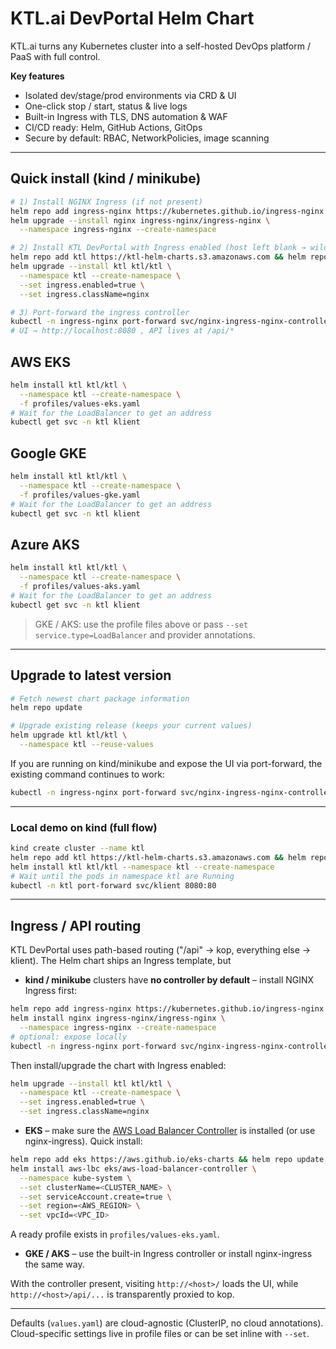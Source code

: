 # KTL.ai DevPortal Helm Chart

KTL.ai turns any Kubernetes cluster into a self-hosted DevOps platform / PaaS with full control.

**Key features**
- Isolated dev/stage/prod environments via CRD & UI
- One-click stop / start, status & live logs
- Built-in Ingress with TLS, DNS automation & WAF
- CI/CD ready: Helm, GitHub Actions, GitOps
- Secure by default: RBAC, NetworkPolicies, image scanning

---

## Quick install (kind / minikube)
```bash
# 1) Install NGINX Ingress (if not present)
helm repo add ingress-nginx https://kubernetes.github.io/ingress-nginx && helm repo update
helm upgrade --install nginx ingress-nginx/ingress-nginx \
  --namespace ingress-nginx --create-namespace

# 2) Install KTL DevPortal with Ingress enabled (host left blank → wildcard)
helm repo add ktl https://ktl-helm-charts.s3.amazonaws.com && helm repo update
helm upgrade --install ktl ktl/ktl \
  --namespace ktl --create-namespace \
  --set ingress.enabled=true \
  --set ingress.className=nginx

# 3) Port-forward the ingress controller
kubectl -n ingress-nginx port-forward svc/nginx-ingress-nginx-controller 8080:80
# UI → http://localhost:8080 , API lives at /api/*
```

## AWS EKS
```bash
helm install ktl ktl/ktl \
  --namespace ktl --create-namespace \
  -f profiles/values-eks.yaml
# Wait for the LoadBalancer to get an address
kubectl get svc -n ktl klient
```

## Google GKE
```bash
helm install ktl ktl/ktl \
  --namespace ktl --create-namespace \
  -f profiles/values-gke.yaml
# Wait for the LoadBalancer to get an address
kubectl get svc -n ktl klient
```

## Azure AKS
```bash
helm install ktl ktl/ktl \
  --namespace ktl --create-namespace \
  -f profiles/values-aks.yaml
# Wait for the LoadBalancer to get an address
kubectl get svc -n ktl klient
```

> GKE / AKS: use the profile files above or pass `--set service.type=LoadBalancer` and provider annotations.

---

## Upgrade to latest version
```bash
# Fetch newest chart package information
helm repo update

# Upgrade existing release (keeps your current values)
helm upgrade ktl ktl/ktl \
  --namespace ktl --reuse-values
```
If you are running on kind/minikube and expose the UI via port-forward, the existing command continues to work:
```bash
kubectl -n ingress-nginx port-forward svc/nginx-ingress-nginx-controller 8080:80
```

---

### Local demo on kind (full flow)
```bash
kind create cluster --name ktl
helm repo add ktl https://ktl-helm-charts.s3.amazonaws.com && helm repo update
helm install ktl ktl/ktl --namespace ktl --create-namespace
# Wait until the pods in namespace ktl are Running
kubectl -n ktl port-forward svc/klient 8080:80
```

---

## Ingress / API routing
KTL DevPortal uses path-based routing ("/api" → kop, everything else → klient).  The Helm chart ships an Ingress template, but
* **kind / minikube** clusters have **no controller by default** – install NGINX Ingress first:
```bash
helm repo add ingress-nginx https://kubernetes.github.io/ingress-nginx && helm repo update
helm install nginx ingress-nginx/ingress-nginx \
  --namespace ingress-nginx --create-namespace
# optional: expose locally
kubectl -n ingress-nginx port-forward svc/nginx-ingress-nginx-controller 8080:80
```
Then install/upgrade the chart with Ingress enabled:
```bash
helm upgrade --install ktl ktl/ktl \
  --namespace ktl --create-namespace \
  --set ingress.enabled=true \
  --set ingress.className=nginx
```
* **EKS** – make sure the [AWS Load Balancer Controller](https://docs.aws.amazon.com/eks/latest/userguide/aws-load-balancer-controller.html) is installed (or use nginx-ingress).  Quick install:
```bash
helm repo add eks https://aws.github.io/eks-charts && helm repo update
helm install aws-lbc eks/aws-load-balancer-controller \
  --namespace kube-system \
  --set clusterName=<CLUSTER_NAME> \
  --set serviceAccount.create=true \
  --set region=<AWS_REGION> \
  --set vpcId=<VPC_ID>
```
A ready profile exists in `profiles/values-eks.yaml`.
* **GKE / AKS** – use the built-in Ingress controller or install nginx-ingress the same way.

With the controller present, visiting `http://<host>/` loads the UI, while `http://<host>/api/...` is transparently proxied to kop.

---

Defaults (`values.yaml`) are cloud-agnostic (ClusterIP, no cloud annotations).  Cloud-specific settings live in profile files or can be set inline with `--set`.
